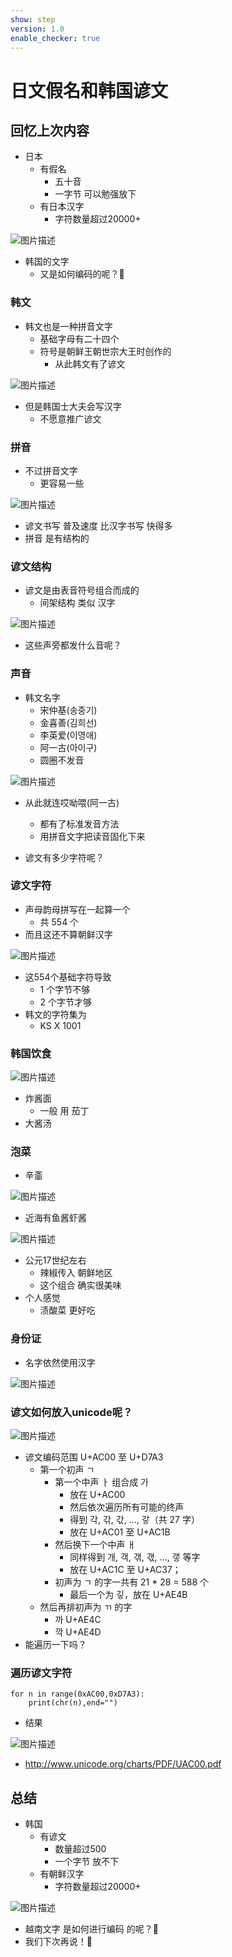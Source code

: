 ```yaml
---
show: step
version: 1.0
enable_checker: true
---
```


# 日文假名和韩国谚文

## 回忆上次内容

- 日本
	- 有假名
		- 五十音
		- 一字节 可以勉强放下
	- 有日本汉字
		- 字符数量超过20000+

![图片描述](https://doc.shiyanlou.com/courses/uid1190679-20230820-1692522424252)

- 韩国的文字 
	- 又是如何编码的呢？🤔

### 韩文

- 韩文也是一种拼音文字
	- 基础字母有二十四个
	- 符号是朝鲜王朝世宗大王时创作的
		- 从此韩文有了谚文

![图片描述](https://doc.shiyanlou.com/courses/uid1190679-20221022-1666436868180)

- 但是韩国士大夫会写汉字
	- 不愿意推广谚文

### 拼音

- 不过拼音文字 
	- 更容易一些

![图片描述](https://doc.shiyanlou.com/courses/uid1190679-20230119-1674097193444)

- 谚文书写 普及速度 比汉字书写 快得多
- 拼音 是有结构的

### 谚文结构

- 谚文是由表音符号组合而成的
	- 间架结构 类似 汉字

![图片描述](https://doc.shiyanlou.com/courses/uid1190679-20221119-1668868545624)

- 这些声旁都发什么音呢？

### 声音

- 韩文名字
	- 宋仲基(송중기)
	- 金喜善(김희선)
	- 李英爱(이영애)
	- 阿一古(아이구)
	- 圆圈不发音

![图片描述](https://doc.shiyanlou.com/courses/uid1190679-20221119-1668868628691)

- 从此就连哎呦喂(阿一古)
	- 都有了标准发音方法
	- 用拼音文字把读音固化下来

- 谚文有多少字符呢？

### 谚文字符

- 声母韵母拼写在一起算一个
	- 共 554 个
- 而且这还不算朝鲜汉字

![图片描述](https://doc.shiyanlou.com/courses/uid1190679-20210226-1614344308560)

- 这554个基础字符导致
	- 1 个字节不够
	- 2 个字节才够
- 韩文的字符集为
	- KS X 1001

### 韩国饮食

![图片描述](https://doc.shiyanlou.com/courses/uid1190679-20230821-1692590772208)

- 炸酱面 
	- 一般 用 茄丁
- 大酱汤

### 泡菜

- 辛齑

![图片描述](https://doc.shiyanlou.com/courses/uid1190679-20230822-1692700308103)

- 近海有鱼酱虾酱

![图片描述](https://doc.shiyanlou.com/courses/uid1190679-20230822-1692700716277)

- 公元17世纪左右
	- 辣椒传入 朝鲜地区
	- 这个组合 确实很美味
- 个人感觉
	- 渍酸菜 更好吃 

### 身份证

- 名字依然使用汉字

![图片描述](https://doc.shiyanlou.com/courses/uid1190679-20230820-1692535598009)

### 谚文如何放入unicode呢？

![图片描述](https://doc.shiyanlou.com/courses/uid1190679-20230820-1692523298783)

- 谚文编码范围 U+AC00 至 U+D7A3
	- 第一个初声 ㄱ 
		- 第一个中声 ㅏ 组合成 가
			- 放在 U+AC00
			- 然后依次遍历所有可能的终声
			- 得到 각, 갂, 갃, ..., 갛（共 27 字）
			- 放在 U+AC01 至 U+AC1B
		- 然后换下一个中声 ㅐ
			- 同样得到 개, 객, 갞, 갟, ..., 갷 等字
			- 放在 U+AC1C 至 U+AC37；
		- 初声为 ㄱ 的字一共有 21 * 28 = 588 个
			- 最后一个为 깋，放在 U+AE4B
	- 然后再排初声为 ㄲ 的字
		-  까 U+AE4C
		-  깍 U+AE4D
- 能遍历一下吗？

### 遍历谚文字符

```
for n in range(0xAC00,0xD7A3):
    print(chr(n),end="")
```

-  结果

![图片描述](https://doc.shiyanlou.com/courses/uid1190679-20230820-1692523844298)

- http://www.unicode.org/charts/PDF/UAC00.pdf

## 总结

- 韩国
	- 有谚文
		- 数量超过500 
		- 一个字节 放不下
	- 有朝鲜汉字
		- 字符数量超过20000+

![图片描述](https://doc.shiyanlou.com/courses/uid1190679-20230820-1692523184365)

- 越南文字 是如何进行编码 的呢？🤔
- 我们下次再说！👋



